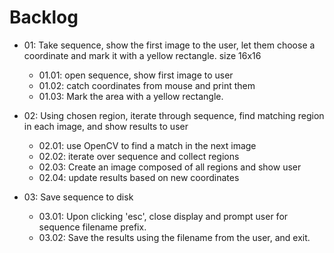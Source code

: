 Backlog
=======

- 01: Take sequence, show the first image to the user, let them choose a coordinate
  and mark it with a yellow rectangle. size 16x16
  + 01.01: open sequence, show first image to user
  + 01.02: catch coordinates from mouse and print them
  + 01.03: Mark the area with a yellow rectangle.

- 02: Using chosen region, iterate through sequence, find matching region in
  each image, and show results to user
  - 02.01: use OpenCV to find a match in the next image
  - 02.02: iterate over sequence and collect regions
  - 02.03: Create an image composed of all regions and show user
  - 02.04: update results based on new coordinates

- 03: Save sequence to disk
  - 03.01: Upon clicking 'esc', close display and prompt user for sequence
    filename prefix.
  - 03.02: Save the results using the filename from the user, and exit.
